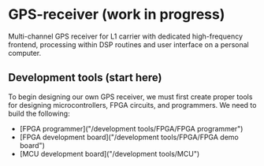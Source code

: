 # GPS-receiver (work in progress)
Multi-channel GPS receiver for L1 carrier with dedicated high-frequency frontend, processing within DSP routines and user interface on a personal computer.

## Development tools (start here)
To begin designing our own GPS receiver, we must first create proper tools for designing microcontrollers, FPGA circuits, and programmers. We need to build the following:
- [FPGA programmer]("/development tools/FPGA/FPGA programmer")
- [FPGA development board]("/development tools/FPGA/FPGA demo board")
- [MCU development board]("/development tools/MCU")

